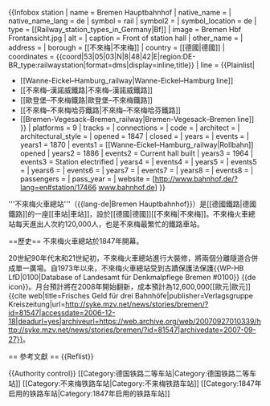 {{Infobox station
| name                = Bremen Hauptbahnhof
| native_name         = 
| native_name_lang    = de
| symbol = rail | symbol2 = 
| symbol_location     = de
| type                = [[Railway_station_types_in_Germany|Bf]]
| image               = Bremen Hbf Frontansicht.jpg
| alt                 = 
| caption             = Front of station hall
| other_name          = 
| address             = 
| borough             = [[不來梅|不來梅]]
| country             = [[德國|德國]]
| coordinates         = {{coord|53|05|03|N|8|48|42|E|region:DE-BR_type:railwaystation|format=dms|display=inline,title}}
| line                = {{Plainlist|
* [[Wanne-Eickel–Hamburg_railway|Wanne-Eickel–Hamburg line]]
* [[不來梅–漢諾威鐵路|不來梅–漢諾威鐵路]]
* [[歐登堡–不來梅鐵路|歐登堡–不來梅鐵路]]
* [[不來梅–不來梅哈芬鐵路|不來梅–不來梅哈芬鐵路]]
* [[Bremen-Vegesack–Bremen_railway|Bremen-Vegesack–Bremen line]]
 }}
| platforms           = 9
| tracks              = 
| connections         = 
| code                = 
| architect           = 
| architectural_style = 
| opened              = 1847
| closed              = 
| years   =   | events  = 
| years1  = 1870 | events1 = [[Wanne-Eickel–Hamburg_railway|Rollbahn]] opened
| years2  = 1886 | events2 = Current hall built
| years3  = 1964 | events3 = Station electrified
| years4  =  | events4 = 
| years5  =  | events5 = 
| years6  =  | events6 = 
| years7  =  | events7 = 
| years8  =  | events8 =
| passengers          = 
| pass_year           = 
| website             = [http://www.bahnhof.de/?lang=en#station/17466 www.bahnhof.de]
}}

'''不來梅火車總站'''（{{lang-de|Bremen Hauptbahnhof}}）是[[德國鐵路|德國鐵路]]的一座[[車站|車站]]，設於[[德國|德國]][[不來梅|不來梅]]。不來梅火車總站每天進出人次約120,000人，也是不來梅最繁忙的鐵路車站。

==歷史==
不來梅火車總站於1847年開幕。

20世紀90年代末和21世紀初，不來梅火車總站進行大裝修，將兩個分離隧道合併成單一廣場。自1973年以來，不來梅火車總站受到古蹟保護法保護<ref>{{WP-HB LfD|0100|Database of Landesamt für Denkmalpflege Bremen #0100}} {{de icon}}</ref>。月台預計將在2008年開始翻新，成本預計為12,600,000[[歐元|歐元]]<ref>{{cite web|title=Frisches Geld für drei Bahnhöfe|publisher=Verlagsgruppe Kreiszeitung|url=http://syke.mzv.net/news/stories/bremen/?id=81547|accessdate=2006-12-18|deadurl=yes|archiveurl=https://web.archive.org/web/20070927010339/http://syke.mzv.net/news/stories/bremen/?id=81547|archivedate=2007-09-27}}</ref>。

== 參考文獻 ==
{{Reflist}}


{{Authority control}}
[[Category:德国铁路二等车站|Category:德国铁路二等车站]]
[[Category:不来梅铁路车站|Category:不来梅铁路车站]]
[[Category:1847年启用的铁路车站|Category:1847年启用的铁路车站]]